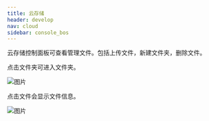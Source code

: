 ```yaml
---
title: 云存储
header: develop
nav: cloud
sidebar: console_bos
---
```


云存储控制面板可查看管理文件。包括上传文件，新建文件夹，删除文件。

点击文件夹可进入文件夹。

![图片](https://b.bdstatic.com/searchbox/icms/searchbox/img/cloud-develop-bos-folder.png)

点击文件会显示文件信息。

![图片](https://b.bdstatic.com/searchbox/icms/searchbox/img/cloud-develop-bos-file.png)
